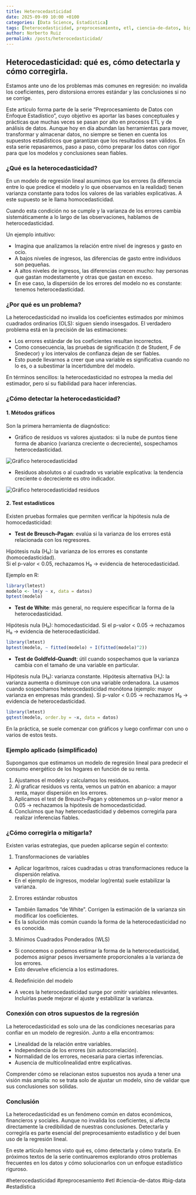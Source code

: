 ```yaml
---
title: Heterocedasticidad
date: 2025-09-09 10:00 +0100
categories: [Data Science, Estadística]
tags: [heterocedasticidad, preprocesamiento, etl, ciencia-de-datos, big-data, estadística]
author: Norberto Ruiz
permalink: /posts/heterocedasticidad/
---
```


## Heterocedasticidad: qué es, cómo detectarla y cómo corregirla. 
Estamos ante uno de los problemas más comunes en regresión: no invalida los coeficientes, pero distorsiona errores estándar y las conclusiones si no se corrige.

Este artículo forma parte de la serie “Preprocesamiento de Datos con Enfoque Estadístico”, cuyo objetivo es aportar las bases conceptuales y prácticas que muchas veces se pasan por alto en procesos ETL y de análisis de datos. Aunque hoy en día abundan las herramientas para mover, transformar y almacenar datos, no siempre se tienen en cuenta los supuestos estadísticos que garantizan que los resultados sean válidos. En esta serie repasaremos, paso a paso, cómo preparar los datos con rigor para que los modelos y conclusiones sean fiables.

### ¿Qué es la heterocedasticidad?

En un modelo de regresión lineal asumimos que los errores (la diferencia entre lo que predice el modelo y lo que observamos en la realidad) tienen varianza constante para todos los valores de las variables explicativas. A este supuesto se le llama homocedasticidad.

Cuando esta condición no se cumple y la varianza de los errores cambia sistemáticamente a lo largo de las observaciones, hablamos de heterocedasticidad.

Un ejemplo intuitivo:
- Imagina que analizamos la relación entre nivel de ingresos y gasto en ocio.
- A bajos niveles de ingresos, las diferencias de gasto entre individuos son pequeñas.
- A altos niveles de ingresos, las diferencias crecen mucho: hay personas que gastan modestamente y otras que gastan en exceso.
- En ese caso, la dispersión de los errores del modelo no es constante: tenemos heterocedasticidad.

### ¿Por qué es un problema?

La heterocedasticidad no invalida los coeficientes estimados por mínimos cuadrados ordinarios (OLS): siguen siendo insesgados. El verdadero problema está en la precisión de las estimaciones:

- Los errores estándar de los coeficientes resultan incorrectos.
- Como consecuencia, las pruebas de significación (t de Student, F de Snedecor) y los intervalos de confianza dejan de ser fiables.
- Esto puede llevarnos a creer que una variable es significativa cuando no lo es, o a subestimar la incertidumbre del modelo.

En términos sencillos: la heterocedasticidad no estropea la media del estimador, pero sí su fiabilidad para hacer inferencias.

### ¿Cómo detectar la heterocedasticidad?
#### 1. Métodos gráficos
Son la primera herramienta de diagnóstico:
- Gráfico de residuos vs valores ajustados: si la nube de puntos tiene forma de abanico (varianza creciente o decreciente), sospechamos heterocedasticidad.

![Gráfico heterocedasticidad](/assets/img/posts/post_heterocedasticidad/grafico%20heterocedasticidad.png)
 
- Residuos absolutos o al cuadrado vs variable explicativa: la tendencia creciente o decreciente es otro indicador.

![Gráfico heterocedasticidad residuos](/assets/img/posts/post_heterocedasticidad/grafico%20heterocedasticidad%20residuos.png)

#### 2. Test estadísticos
Existen pruebas formales que permiten verificar la hipótesis nula de homocedasticidad:

- **Test de Breusch–Pagan**: evalúa si la varianza de los errores está relacionada con los regresores.

Hipótesis nula (H₀): la varianza de los errores es constante (homocedasticidad).  
Si el p-valor < 0.05, rechazamos H₀ → evidencia de heterocedasticidad. 

Ejemplo en R:
```R
library(lmtest)
modelo <- lm(y ~ x, data = datos)
bptest(modelo)
```

- **Test de White**: más general, no requiere especificar la forma de la heterocedasticidad.

Hipótesis nula (H₀): homocedasticidad.
Si el p-valor < 0.05 → rechazamos H₀ → evidencia de heterocedasticidad.

```R
library(lmtest)
bptest(modelo, ~ fitted(modelo) + I(fitted(modelo)^2))
```

- **Test de Goldfeld–Quandt**: útil cuando sospechamos que la varianza cambia con el tamaño de una variable en particular.

Hipótesis nula (H₀): varianza constante.
Hipótesis alternativa (H₁): la varianza aumenta o disminuye con una variable ordenadora.
La usamos cuando sospechamos heterocedasticidad monótona (ejemplo: mayor varianza en empresas más grandes).
Si p-valor < 0.05 → rechazamos H₀ → evidencia de heterocedasticidad.

```R
library(lmtest)
gqtest(modelo, order.by = ~x, data = datos)
```

En la práctica, se suele comenzar con gráficos y luego confirmar con uno o varios de estos tests.

### Ejemplo aplicado (simplificado)

Supongamos que estimamos un modelo de regresión lineal para predecir el consumo energético de los hogares en función de su renta.

1. Ajustamos el modelo y calculamos los residuos.
2. Al graficar residuos vs renta, vemos un patrón en abanico: a mayor renta, mayor dispersión en los errores.
3. Aplicamos el test de Breusch–Pagan y obtenemos un p-valor menor a 0.05 → rechazamos la hipótesis de homocedasticidad.
4. Concluimos que hay heterocedasticidad y debemos corregirla para realizar inferencias fiables.

### ¿Cómo corregirla o mitigarla?

Existen varias estrategias, que pueden aplicarse según el contexto:

1. Transformaciones de variables
- Aplicar logaritmos, raíces cuadradas u otras transformaciones reduce la dispersión relativa.
- En el ejemplo de ingresos, modelar log(renta) suele estabilizar la varianza.

2. Errores estándar robustos
- También llamados “de White”. Corrigen la estimación de la varianza sin modificar los coeficientes.
- Es la solución más común cuando la forma de la heterocedasticidad no es conocida.

3. Mínimos Cuadrados Ponderados (WLS)
- Si conocemos o podemos estimar la forma de la heterocedasticidad, podemos asignar pesos inversamente proporcionales a la varianza de los errores.
- Esto devuelve eficiencia a los estimadores.

4. Redefinición del modelo
- A veces la heterocedasticidad surge por omitir variables relevantes. Incluirlas puede mejorar el ajuste y estabilizar la varianza.

### Conexión con otros supuestos de la regresión

La heterocedasticidad es solo una de las condiciones necesarias para confiar en un modelo de regresión. Junto a ella encontramos:
- Linealidad de la relación entre variables.
- Independencia de los errores (sin autocorrelación).
- Normalidad de los errores, necesaria para ciertas inferencias.
- Ausencia de multicolinealidad entre explicativas.

Comprender cómo se relacionan estos supuestos nos ayuda a tener una visión más amplia: no se trata solo de ajustar un modelo, sino de validar que sus conclusiones son sólidas.

### Conclusión

La heterocedasticidad es un fenómeno común en datos económicos, financieros y sociales. Aunque no invalida los coeficientes, sí afecta directamente la credibilidad de nuestras conclusiones. Detectarla y corregirla es parte esencial del preprocesamiento estadístico y del buen uso de la regresión lineal.

En este artículo hemos visto qué es, cómo detectarla y cómo tratarla. En próximos textos de la serie continuaremos explorando otros problemas frecuentes en los datos y cómo solucionarlos con un enfoque estadístico riguroso.

\#heterocedasticidad \#preprocesamiento \#etl \#ciencia-de-datos \#big-data \#estadística 
